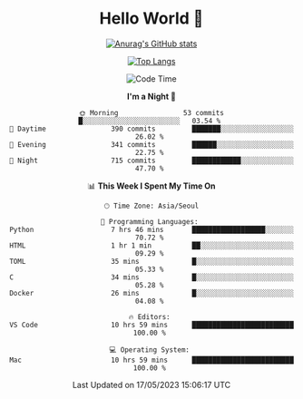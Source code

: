 <div align="center">

# Hello World 👋

[![Anurag's GitHub stats](https://github-readme-stats.vercel.app/api?username=taeho0888&show_icons=true&theme=dracula)](https://github.com/anuraghazra/github-readme-stats)

[![Top Langs](https://github-readme-stats.vercel.app/api/top-langs/?username=taeho0888&theme=dracula)](https://github.com/anuraghazra/github-readme-stats)
<!--
**taeho0888/taeho0888** is a ✨ _special_ ✨ repository because its `README.md` (this file) appears on your GitHub profile.

<!--START_SECTION:waka-->
![Code Time](http://img.shields.io/badge/Code%20Time-59%20hrs%2025%20mins-blue)

**I'm a Night 🦉** 

```text
🌞 Morning                53 commits          █░░░░░░░░░░░░░░░░░░░░░░░░   03.54 % 
🌆 Daytime                390 commits         ███████░░░░░░░░░░░░░░░░░░   26.02 % 
🌃 Evening                341 commits         ██████░░░░░░░░░░░░░░░░░░░   22.75 % 
🌙 Night                  715 commits         ████████████░░░░░░░░░░░░░   47.70 % 
```


📊 **This Week I Spent My Time On** 

```text
🕑︎ Time Zone: Asia/Seoul

💬 Programming Languages: 
Python                   7 hrs 46 mins       ██████████████████░░░░░░░   70.72 % 
HTML                     1 hr 1 min          ██░░░░░░░░░░░░░░░░░░░░░░░   09.29 % 
TOML                     35 mins             █░░░░░░░░░░░░░░░░░░░░░░░░   05.33 % 
C                        34 mins             █░░░░░░░░░░░░░░░░░░░░░░░░   05.28 % 
Docker                   26 mins             █░░░░░░░░░░░░░░░░░░░░░░░░   04.08 % 

🔥 Editors: 
VS Code                  10 hrs 59 mins      █████████████████████████   100.00 % 

💻 Operating System: 
Mac                      10 hrs 59 mins      █████████████████████████   100.00 % 
```


 Last Updated on 17/05/2023 15:06:17 UTC
<!--END_SECTION:waka-->
</div>
